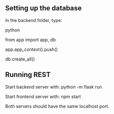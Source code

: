 ## Setting up the database

In the backend folder, type:

python

from app import app, db

app.app_context().push()

db.create_all()

## Running REST

Start backend server with: python -m flask run
 
Start frontend server with: npm start

Both servers should have the same localhost port.

